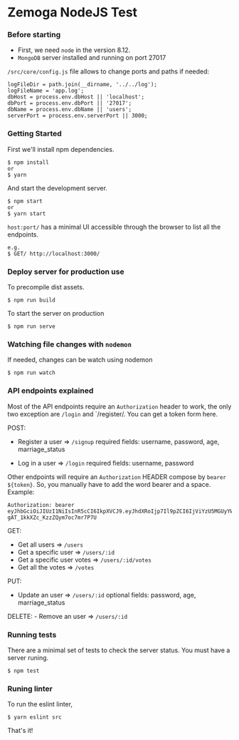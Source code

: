 # Zemoga NodeJS Test

### Before starting

- First, we need `node` in the version 8.12.
- `MongoDB` server installed and running on port 27017

`/src/core/config.js` file allows to change ports and paths if needed:
```
logFileDir = path.join(__dirname, '../../log');
logFileName = 'app.log';
dbHost = process.env.dbHost || 'localhost';
dbPort = process.env.dbPort || '27017';
dbName = process.env.dbName || 'users';
serverPort = process.env.serverPort || 3000;
```

### Getting Started

First we'll install npm dependencies.

```shell
$ npm install
or
$ yarn
```

And start the development server.

```shell
$ npm start
or
$ yarn start
```

`host:port/` has a minimal UI accessible through the browser to list all the endpoints.

```
e.g.
$ GET/ http://localhost:3000/
```

### Deploy server for production use

To precompile dist assets.

```shell
$ npm run build
```

To start the server on production

```shell
$ npm run serve
```

### Watching file changes with `nodemon`

If needed, changes can be watch using nodemon

```shell
$ npm run watch
```

### API endpoints explained

Most of the API endpoints require an `Authorization` header to work, the only two exception are `/login` and `/register/. You can get a token form here.

POST:
  - Register a user => `/signup`
    required fields: username, password, age, marriage_status

  - Log in a user => `/login`
    required fields: username, password

Other endpoints will require an `Authorization` HEADER compose by `bearer ${token}`. So, you manually have to add the word bearer and a space.
Example:
```
Authorization: bearer eyJhbGciOiJIUzI1NiIsInR5cCI6IkpXVCJ9.eyJhdXRoIjp7Il9pZCI6IjViYzU5MGUyYWVjNmYxNWU0ZTc1NDljNSIsInVzZXJuYW1lIjoiMTgiLCJwYXNzd29yZCI6IiQyYiQxMCQxY0dDTW8vdFNRSTlhRFd3WVhsb3YuWVBKbkptQUdycDJwYXJ2eHNYUXZ5Z3Q4ZjF6cDVSVyIsImFnZSI6MjEsIm1hcnJpYWdlX3N0YXR1cyI6IkNhc2FkaXNpbW8iLCJfX3YiOjB9LCJpYXQiOjE1Mzk2NzQzODh9.wBfWGDnbdo69RW-gAT_1kkXZc_KzzZQym7oc7mr7P7U
```

GET:
  - Get all users => `/users`
  - Get a specific user => `/users/:id`
  - Get a specific user votes => `/users/:id/votes`
  - Get all the votes => `/votes`

PUT:

  - Update an user => `/users/:id`
    optional fields: password, age, marriage_status

DELETE:
    - Remove an user => `/users/:id`


### Running tests

There are a minimal set of tests to check the server status.
You must have a server runing.

```shell
$ npm test
```


### Runing linter

To run the eslint linter,

```shell
$ yarn eslint src
```

That's it!